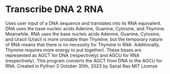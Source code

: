 # Transcribe DNA 2 RNA
Uses user input of a DNA sequence and translates into its RNA equivalent. DNA uses the base nucleic acids Adenine, Guanine, Cytosine, and Thymine. Meanwhile, RNA uses the base nucleic acids Adenine, Guanine, Cytosine, and Uracil (Uracil is more unstable than Thymine, but the temporary nature of RNA means that there is no necessity for Thymine in RNA. Additionally, Thymine requires more energy to put together). These bases are represented as AGCT for DNA (respectively) and AGCU for RNA (respectively). This program converts the AGCT from DNA to the AGCU for RNA. 
Created in Python 3
October 30th, 2023 by Sanat Rao
MIT License
